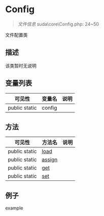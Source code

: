 #  Config 

> *文件信息* suda\core\Config.php: 24~50

文件配置类

## 描述

该类暂时无说明





## 变量列表
| 可见性 |  变量名   | 说明 |
|--------|----|------|
| public static  | config | | 



## 方法


| 可见性 | 方法名 | 说明 |
|--------|-------|------|
| public static|[load](Config/load.md) |  |
| public static|[assign](Config/assign.md) |  |
| public static|[get](Config/get.md) |  |
| public static|[set](Config/set.md) |  |



## 例子

example